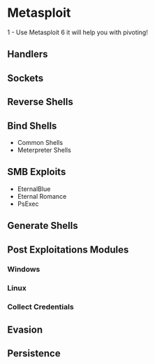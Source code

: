 # Metasploit


1 - Use Metasploit 6 it will help you with pivoting!


## Handlers


## Sockets


## Reverse Shells




## Bind Shells
- Common Shells
- Meterpreter Shells



## SMB Exploits

- EternalBlue
- Eternal Romance
- PsExec


## Generate Shells









## Post Exploitations Modules

### Windows


### Linux


### Collect Credentials



## Evasion




## Persistence